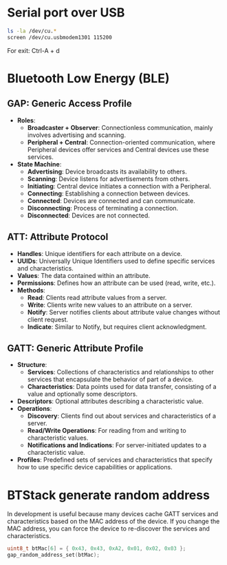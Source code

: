 # Serial port over USB

```bash
ls -la /dev/cu.*
screen /dev/cu.usbmodem1301 115200
```

For exit: Ctrl-A + d

# Bluetooth Low Energy (BLE)

## GAP: Generic Access Profile
- **Roles**:
  - **Broadcaster + Observer**: Connectionless communication, mainly involves advertising and scanning.
  - **Peripheral + Central**: Connection-oriented communication, where Peripheral devices offer services and Central devices use these services.
- **State Machine**:
  - **Advertising**: Device broadcasts its availability to others.
  - **Scanning**: Device listens for advertisements from others.
  - **Initiating**: Central device initiates a connection with a Peripheral.
  - **Connecting**: Establishing a connection between devices.
  - **Connected**: Devices are connected and can communicate.
  - **Disconnecting**: Process of terminating a connection.
  - **Disconnected**: Devices are not connected.

## ATT: Attribute Protocol
- **Handles**: Unique identifiers for each attribute on a device.
- **UUIDs**: Universally Unique Identifiers used to define specific services and characteristics.
- **Values**: The data contained within an attribute.
- **Permissions**: Defines how an attribute can be used (read, write, etc.).
- **Methods**:
  - **Read**: Clients read attribute values from a server.
  - **Write**: Clients write new values to an attribute on a server.
  - **Notify**: Server notifies clients about attribute value changes without client request.
  - **Indicate**: Similar to Notify, but requires client acknowledgment.

## GATT: Generic Attribute Profile
- **Structure**:
  - **Services**: Collections of characteristics and relationships to other services that encapsulate the behavior of part of a device.
  - **Characteristics**: Data points used for data transfer, consisting of a value and optionally some descriptors.
- **Descriptors**: Optional attributes describing a characteristic value.
- **Operations**:
  - **Discovery**: Clients find out about services and characteristics of a server.
  - **Read/Write Operations**: For reading from and writing to characteristic values.
  - **Notifications and Indications**: For server-initiated updates to a characteristic value.
- **Profiles**: Predefined sets of services and characteristics that specify how to use specific device capabilities or applications.


# BTStack generate random address

In development is useful because many devices cache GATT services and characteristics based on the MAC address of the device. If you change the MAC address, you can force the device to re-discover the services and characteristics.

```c
uint8_t btMac[6] = { 0x43, 0x43, 0xA2, 0x01, 0x02, 0x03 };
gap_random_address_set(btMac);
```